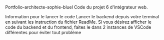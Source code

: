 Portfolio-architecte-sophie-bluel
Code du projet 6 d'intégrateur web.

Information pour le lancer le code
Lancer le backend depuis votre terminal en suivant les instruction du fichier ReadMe.
Si vous désirez afficher le code du backend et du frontend, faites le dans 2 instances de VSCode différentes pour éviter tout problème
